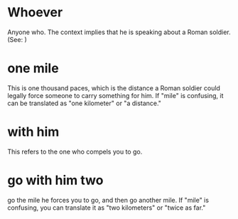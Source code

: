 
# Whoever
Anyone who. The context implies that he is speaking about a Roman soldier. (See: )

# one mile
This is one thousand paces, which is the distance a Roman soldier could legally force someone to carry something for him. If "mile" is confusing, it can be translated as "one kilometer" or "a distance."

# with him
This refers to the one who compels you to go.

# go with him two
go the mile he forces you to go, and then go another mile. If "mile" is confusing, you can translate it as "two kilometers" or "twice as far."